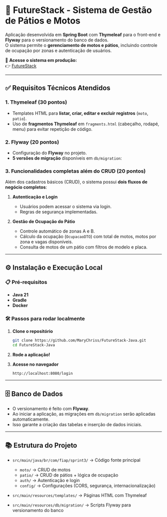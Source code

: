 # 🚀 FutureStack - Sistema de Gestão de Pátios e Motos

Aplicação desenvolvida em **Spring Boot** com **Thymeleaf** para o front-end e **Flyway** para o versionamento do banco de dados.  
O sistema permite o **gerenciamento de motos e pátios**, incluindo controle de ocupação por zonas e autenticação de usuários.

🔗 **Acesse o sistema em produção:**  
👉 [FutureStack ](https://futurestack-java.onrender.com/login)

---

## ✅ Requisitos Técnicos Atendidos

### 1. Thymeleaf (30 pontos)
- Templates HTML para **listar, criar, editar e excluir registros** (`moto`, `patio`).
- Uso de **fragmentos Thymeleaf** em `fragments.html` (cabeçalho, rodapé, menu) para evitar repetição de código.

### 2. Flyway (20 pontos)
- Configuração do **Flyway** no projeto.
- **5 versões de migração** disponíveis em `db/migration`:

### 3. Funcionalidades completas além do CRUD (20 pontos)
Além dos cadastros básicos (CRUD), o sistema possui **dois fluxos de negócio completos**:

1. **Autenticação e Login**  
   - Usuários podem acessar o sistema via login.  
   - Regras de segurança implementadas.  

2. **Gestão de Ocupação do Pátio**  
   - Controle automático de zonas A e B.  
   - Cálculo da ocupação (`OcupacaoDTO`) com total de motos, motos por zona e vagas disponíveis.  
   - Consulta de motos de um pátio com filtros de modelo e placa.

---

## ⚙️ Instalação e Execução Local

### 📋 Pré-requisitos
- **Java 21**
- **Gradle**
- **Docker**

### 🛠️ Passos para rodar localmente

1. **Clone o repositório**
   ```bash
   git clone https://github.com/MaryChriss/FutureStack-Java.git
   cd FutureStack-Java

2. **Rode a aplicação!**


3. **Acesse no navegador**

   ```
   http://localhost:8080/login
   ```

---

## 🗄️ Banco de Dados

* O versionamento é feito com **Flyway**.
* Ao iniciar a aplicação, as migrações em `db/migration` serão aplicadas automaticamente.
* Isso garante a criação das tabelas e inserção de dados iniciais.

---

## 📚 Estrutura do Projeto

* `src/main/java/br/com/fiap/sprint3/` → Código fonte principal

  * `moto/` → CRUD de motos
  * `patio/` → CRUD de pátios + lógica de ocupação
  * `auth/` → Autenticação e login
  * `config/` → Configurações (CORS, segurança, internacionalização)

* `src/main/resources/templates/` → Páginas HTML com Thymeleaf

* `src/main/resources/db/migration/` → Scripts Flyway para versionamento do banco


